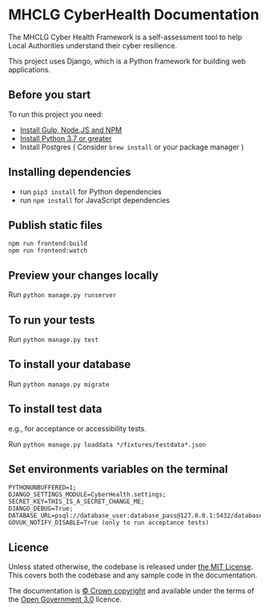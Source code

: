 # MHCLG CyberHealth Documentation

The MHCLG Cyber Health Framework is a self-assessment tool to help Local Authorities understand their cyber resilience. 

This project uses Django, which is a Python framework for building web applications. 

## Before you start

To run this project you need:

- [Install Gulp, Node.JS and NPM](https://nodejs.org/en/)
- [Install Python 3.7 or greater]()
- Install Postgres ( Consider `brew install` or your package manager )

## Installing dependencies

- run `pip3 install` for Python dependencies
- run `npm install` for JavaScript dependencies

## Publish static files
```
npm run frontend:build
npm run frontend:watch
```
## Preview your changes locally

Run `python manage.py runserver` 

## To run your tests

Run `python manage.py test` 

## To install your database

Run `python manage.py migrate` 

## To install test data
e.g., for acceptance or accessibility tests.

Run `python manage.py loaddata */fixtures/testdata*.json`

## Set environments variables on the terminal
```
PYTHONUNBUFFERED=1;
DJANGO_SETTINGS_MODULE=CyberHealth.settings;
SECRET_KEY=THIS_IS_A_SECRET_CHANGE_ME;
DJANGO_DEBUG=True;
DATABASE_URL=psql://database_user:database_pass@127.0.0.1:5432/database_name; 
GOVUK_NOTIFY_DISABLE=True (only to run acceptance tests)  
```

## Licence

Unless stated otherwise, the codebase is released under [the MIT License][mit].
This covers both the codebase and any sample code in the documentation.

The documentation is [© Crown copyright][copyright] and available under the terms of the [Open Government 3.0][ogl] licence.

[mit]: LICENCE
[copyright]: http://www.nationalarchives.gov.uk/information-management/re-using-public-sector-information/uk-government-licensing-framework/crown-copyright/
[ogl]: http://www.nationalarchives.gov.uk/doc/open-government-licence/version/3/